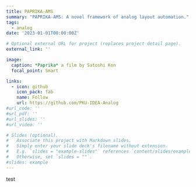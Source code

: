 ```yaml
---
title: PAPRIKA-AMS
summary: "PAPRIKA-AMS: A novel framework of analog layout automation."
tags:
  - analog 
date: '2023-01-01T00:00:00Z'

# Optional external URL for project (replaces project detail page).
external_link: ''

image:
  caption: *Paprika* a film by Satoshi Kon
  focal_point: Smart

links:
  - icon: github
    icon_pack: fab
    name: Follow
    url: https://github.com/PKU-IDEA-Analog
#url_code: ''
#url_pdf: ''
#url_slides: ''
#url_video: ''

# Slides (optional).
#   Associate this project with Markdown slides.
#   Simply enter your slide deck's filename without extension.
#   E.g. `slides = "example-slides"` references `content/slides/example-slides.md`.
#   Otherwise, set `slides = ""`.
#slides: example
---
```


test
